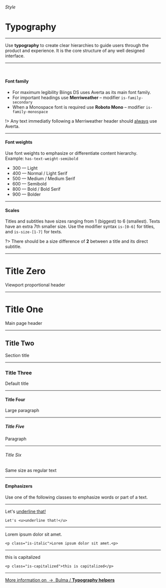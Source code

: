<h6 class="subtitle is-6 is-uppercase has-text-grey">Style</h6><h1 class="title is-1 is-family-secondary">Typography</h1>
<hr class="is-visible">
<p class="subtitle is-5 is-family-secondary">
    Use <strong>typography</strong> to create clear hierarchies to guide users through the product and experience. It is the core structure of any well designed interface.
</p>

<hr class="is-visible"><br>

<h4 class="title is-4 is-family-primary">Font family</h4>

<ul class="list">
    <li>For maximum legibility Biings DS uses <span class="is-family-primary has-text-weight-medium">Averta</span> as its main font family.</li>
    <li>For important headings use <strong class="is-family-secondary has-text-weight-bold">Merriweather</strong> – modifier <code>is-family-secondary</code></li>
    <li>When a Monospace font is required use <strong class="is-family-monospace">Roboto Mono</strong> – modifier <code>is-family-monospace</code></li>
</ul>

!> Any text immediatly following a <span class="is-family-secondary">Merriweather</span> header should <span style="text-decoration: underline;">always</span> use <span class="has-text-weight-bold">Averta</span>.

<hr class="is-large is-visible">
<h4 class="title is-4 is-spaced is-family-primary">Font weights</h4>
<p class="subtitle is-6">Use font weights to emphasize or differentiate content hierarchy.<br>Example: <code>has-text-weight-semibold</code></p>

<ul class="list is-size-5">
    <li><span class="has-text-weight-light">300 — Light</span></li>
    <li><span class="has-text-weight-normal">400 — Normal / <span class="is-family-secondary">Light Serif</span></span></li>
    <li><span class="has-text-weight-medium">500 — Medium / <span class="is-family-secondary">Medium Serif</span></span></li>
    <li><span class="has-text-weight-semibold">600 — Semibold</span></li>
    <li><span class="has-text-weight-bold">800 — Bold / <span class="is-family-secondary">Bold Serif</span></span></li>
    <li><span class="has-text-weight-bolder">900 — Bolder</span></li>
</ul>

<hr class="is-large is-visible">
<h4 class="title is-4 is-spaced is-family-primary">Scales</h4>
<p class="subtitle is-6">
Titles and subtitles have sizes ranging from 1 (biggest) to 6 (smallest). 
Texts have an extra 7th smaller size. Use the modifier syntax <code>is-[0-6]</code> for titles, and <code>is-size-[1-7]</code> for texts.
</p>

?> There should be a size difference of <strong>2</strong> between a title and its direct subtitle.

<hr class="is-small">

<div class="box">
    <h1 class="title is-0 is-family-secondary">Title Zero</h1><div class="subtitle is-4 has-text-grey">Viewport proportional header</div>
    <hr class="is-smaller">
    <h1 class="title is-1 is-family-secondary">Title One</h1><div class="subtitle is-4 has-text-grey">Main page header</div>
    <hr class="is-smaller">
    <h2 class="title is-2 is-family-secondary">Title Two</h2><div class="subtitle is-4 has-text-grey">Section title</div>
    <hr class="is-smaller">
    <h3 class="title is-3 is-family-secondary">Title Three</h3><div class="subtitle is-5 has-text-grey">Default title</div>
    <hr class="is-smaller">
    <h4 class="title is-4 is-family-secondary">Title Four</h4><div class="subtitle is-6 has-text-grey">Large paragraph</div>
    <hr class="is-smaller">
    <h5 class="title is-5 is-family-secondary">Title Five</h5><div class="subtitle is-6 has-text-grey">Paragraph</div>
    <hr class="is-smaller">
    <h6 class="title is-6 is-family-secondary">Title Six</h6><div class="subtitle is-6 has-text-grey">Same size as regular text</div>
</div>

<hr class="is-large is-visible">
<h4 class="title is-4 is-spaced is-family-primary">Emphasizers</h4>
<p class="subtitle is-6">
Use one of the following classes to emphasize words or part of a text.
</p>

<hr class="is-small">

<div class="box is-well is-marginless is-size-5">
    Let's <u>underline that!</u>
</div>

    Let's <u>underline that!</u>
<hr class="is-small">

<div class="box is-well is-marginless is-size-5">
    <p class="is-italic">Lorem ipsum dolor sit amet.<p>
</div>

    <p class="is-italic">Lorem ipsum dolor sit amet.<p>
<hr class="is-small">

<div class="box is-well is-marginless is-size-5">
    <p class="is-capitalized">this is capitalized</p>
</div>

    <p class="is-capitalized">this is capitalized</p>
<hr>

<a href="http://bulma.io/documentation/modifiers/typography-helpers/" target="blank" class="box is-bordered is-link">
    More information on &nbsp;→&nbsp; <span class="has-text-primary">Bulma / <strong>Typography helpers</strong></span>
</a>
